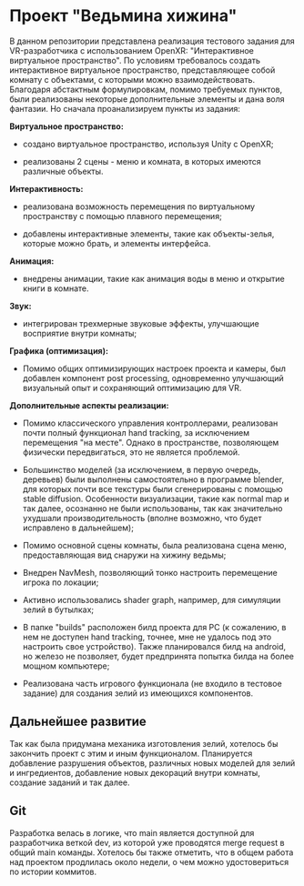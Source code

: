 # Проект "Ведьмина хижина"

В данном репозитории представлена реализация тестового задания для VR-разработчика с использованием OpenXR: "Интерактивное виртуальное пространство". По условиям требовалось создать интерактивное виртуальное пространство, представляющее собой комнату с объектами, с которыми можно взаимодействовать. Благодаря абстактным формулировкам, помимо требуемых пунктов, были реализованы некоторые дополнительные элементы и дана воля фантазии. Но сначала проанализируем пункты из задания:

**Виртуальное пространство:** 

* создано виртуальное пространство, используя Unity с OpenXR;
 
* реализованы 2 сцены - меню и комната, в которых имеются различные объекты.
 
**Интерактивность:** 

* реализована возможность перемещения по виртуальному пространству с помощью плавного перемещения;
 
* добавлены интерактивные элементы, такие как объекты-зелья, которые можно брать, и элементы интерфейса. 
 
**Анимация:**

* внедрены анимации, такие как анимация воды в меню и открытие книги в комнате. 
 
**Звук:**

* интегрирован трехмерные звуковые эффекты, улучшающие восприятие внутри комнаты;
 
**Графика (оптимизация):**

* Помимо общих оптимизирующих настроек проекта и камеры, был добавлен компонент post processing, одновременно улучшающий визуальный опыт и сохраняющий оптимизацию для VR.
 
**Дополнительные аспекты реализации:**

* Помимо классического управления контроллерами, реализован почти полный функционал hand tracking, за исключением перемещения "на месте". Однако в пространстве, позволяющем физически передвигаться, это не является проблемой.

* Большинство моделей (за исключением, в первую очередь, деревьев) были выполнены самостоятельно в программе blender, для которых почти все текстуры были сгенерированы с помощью stable diffusion. Особенности визуализации, такие как normal map и так далее, осознанно не были использованы, так как значительно ухудшали производительность (вполне возможно, что будет исправлено в дальнейшем);

* Помимо основной сцены комнаты, была реализована сцена меню, предоставляющая вид снаружи на хижину ведьмы;

* Внедрен NavMesh, позволяющий тонко настроить перемещение игрока по локации;

* Активно использовались shader graph, например, для симуляции зелий в бутылках;

* В папке "builds" расположен билд проекта для PC (к сожалению, в нем не доступен hand tracking, точнее, мне не удалось под это настроить свое устройство). Также планировался билд на android, но железо не позволяет, будет предпринята попытка билда на более мощном компьютере;

* Реализована часть игрового функционала (не входило в тестовое задание) для создания зелий из имеющихся компонентов.

## Дальнейшее развитие

Так как была придумана механика изготовления зелий, хотелось бы закончить проект с этим и иным функционалом. Планируется добавление разрушения объектов, различных новых моделей для зелий и ингредиентов, добавление новых декораций внутри комнаты, создание заданий и так далее.


## Git

Разработка велась в логике, что main является доступной для разработчика веткой dev, из которой уже проводятся merge request в общий main команды. Хотелось бы также отметить, что в общем работа над проектом продлилась около недели, о чем можно удостовериться по истории коммитов.
